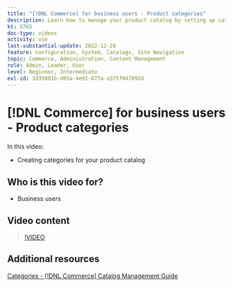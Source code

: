 ```yaml
---
title: "[!DNL Commerce] for business users - Product categories"
description: Learn how to manage your product catalog by setting up categories.
kt: 5765
doc-type: videos
activity: use
last-substantial-update: 2022-12-28
feature: Configuration, System, Catalogs, Site Navigation
topic: Commerce, Administration, Content Management
role: Admin, Leader, User
level: Beginner, Intermediate
exl-id: 3d35891b-d85a-4e91-877a-a375f047892d
---
```

# [!DNL Commerce] for business users - Product categories

In this video:

- Creating categories for your product catalog

## Who is this video for?

- Business users

## Video content

>[!VIDEO](https://video.tv.adobe.com/v/35950?quality=12&learn=on)

## Additional resources

[Categories - [!DNL Commerce] Catalog Management Guide](https://experienceleague.adobe.com/docs/commerce-admin/catalog/categories/categories.html)
